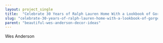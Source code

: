 ```yaml
---
layout: project_single
title:  "Celebrate 30 Years of Ralph Lauren Home With a Lookbook of Gorgeous Preppy Interiors"
slug: "celebrate-30-years-of-ralph-lauren-home-with-a-lookbook-of-gorgeous-preppy-interiors"
parent: "beautiful-wes-anderson-decor-ideas"
---
```

Wes Anderson